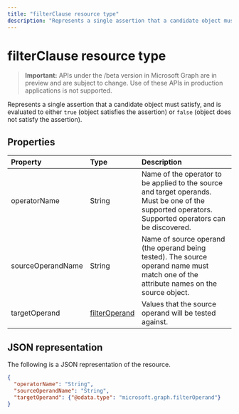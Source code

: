 ---title: "filterClause resource type"description: "Represents a single assertion that a candidate object must satisfy, and is evaluated to either `true` (object satisfies the assertion) or `false` (object does not satisfy the assertion)."---# filterClause resource type

> **Important:** APIs under the /beta version in Microsoft Graph are in preview and are subject to change. Use of these APIs in production applications is not supported.

Represents a single assertion that a candidate object must satisfy, and is evaluated to either `true` (object satisfies the assertion) or `false` (object does not satisfy the assertion).

## Properties
| Property	   | Type	|Description|
|:---------------|:--------|:----------|
|operatorName|String|Name of the operator to be applied to the source and target operands. Must be one of the supported operators. Supported operators can be discovered.|
|sourceOperandName|String|Name of source operand (the operand being tested). The source operand name must match one of the attribute names on the source object.|
|targetOperand|[filterOperand](synchronization-filteroperand.md)|Values that the source operand will be tested against.|

## JSON representation

The following is a JSON representation of the resource.

<!-- {
  "blockType": "resource",
  "optionalProperties": [

  ],
  "@odata.type": "microsoft.graph.filterClause"
}-->

```json
{
  "operatorName": "String",
  "sourceOperandName": "String",
  "targetOperand": {"@odata.type": "microsoft.graph.filterOperand"}
}

```

<!-- uuid: 8fcb5dbc-d5aa-4681-8e31-b001d5168d79
2015-10-25 14:57:30 UTC -->
<!-- {
  "type": "#page.annotation",
  "description": "filterClause resource",
  "keywords": "",
  "section": "documentation",
  "tocPath": ""
}-->